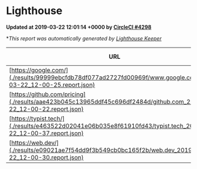 
# Lighthouse

**Updated at 2019-03-22 12:01:14 +0000 by [CircleCI #4298](https://circleci.com/gh/ItinerisLtd/lighthouse-keeper-example/4298)**

**This report was automatically generated by [Lighthouse Keeper](https://github.com/itinerisltd/lighthouse-keeper)*

| URL | Performance | Accessibility | Best Practices | SEO | PWA | Updated At |
| --- | --- | --- | --- | --- | --- | --- |
| [https://google.com/](./results/99999ebcfdb78df077ad2727fd00969f/www.google.com_2019-03-22_12-00-25.report.json) | 0.93 | 0.71 | 0.93 | 0.82 | 0.58 | 2019-03-22T12:00:25.019Z |
| [https://github.com/pricing](./results/aae423b045c13965ddf45c696df2484d/github.com_2019-03-22_12-00-22.report.json) | 0.86 | 0.89 | 0.93 | 0.9 | 0.58 | 2019-03-22T12:00:22.715Z |
| [https://typist.tech/](./results/e463522d02041e06b035e8f61910fd43/typist.tech_2019-03-22_12-00-37.report.json) | 1 |  |  |  |  | 2019-03-22T12:00:37.431Z |
| [https://web.dev/](./results/e09021ae7f54dd9f3b549cb0bc165f2b/web.dev_2019-03-22_12-00-30.report.json) | 0.97 | 0.93 | 1 | 0.96 | 1 | 2019-03-22T12:00:30.431Z |
